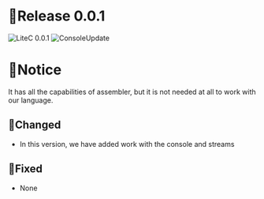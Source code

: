 # 🎯Release 0.0.1

![LiteC 0.0.1](https://img.shields.io/badge/LiteC-0.0.1-blue?style=for-the-badge) ![ConsoleUpdate](https://img.shields.io/badge/protocol-0.aa1-orange?style=for-the-badge)

# 📜Notice

It has all the capabilities of assembler, but it is not needed at all to work with our language.

[//]: # (## Added)
## 📌Changed

- In this version, we have added work with the console and streams

## 📡Fixed

- None
